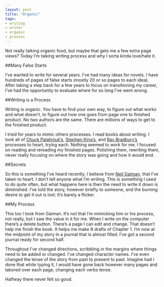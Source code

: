```yaml
---
layout: post
title: "Organic"
tags: 
- writing
- writer
- organic
- process
---
```


Not really talking organic food, but maybe that gets me a few extra page views? Today I’m talking writing process and why I sorta kinda love/hate it. 

##Many False Starts

I’ve wanted to write for several years. I’ve had many ideas for novels. I have hundreds of pages of false starts (mostly 20 or so pages to each idea). After taking a step back for a few years to focus on transitioning my career, I’ve had the opportunity to evaluate where for so long I’ve went wrong.

##Writing is a Process

Writing is organic. You have to find your own way, to figure out what works and what doesn’t, to figure out how one goes from page one to finished product. No two authors are the same. There are millions of ways to get to the finished product.

I tried for years to mimic others processes. I read books about writing. I took all of [Chuck Palahniuk’s](http://chuckpalahniuk.net/features/13-writing-tips), [Stephen King’s](http://www.amazon.com/On-Writing-Anniversary-Edition-Memoir/dp/1439156816), and [Ray Bradbury’s](http://www.amazon.com/Zen-Art-Writing-Releasing-Creative/dp/0553296345/ref=sr_1_2?s=books&ie=UTF8&qid=1456242790&sr=1-2&keywords=ray+bradbury+on+writing) processes to heart, trying each. Nothing seemed to work for me. I focused on reading and rereading my finished pages. Polishing them, rewriting them, never really focusing on where the story was going and how it would end.

##Secrets

So this is something I’ve heard recently, I believe from [Neil Gaiman](https://twitter.com/neilhimself), that I’ve taken to heart. I don’t tell anyone what I’m writing. This is something I used to do quite often, but what happens here is then the need to write it down is diminished. I’ve told the story, however briefly to someone, and the burning desire to get it out is lost. It’s barely a flicker. 

##My Process

This too I took from Gaiman. It’s not that I’m mimicking him or his process, not really, but I saw the value in it for me. When I write on the computer there’s a delete button. There’s a page I can edit and change. That doesn’t help me finish the book. It helps me make 8 drafts of Chapter 1. I’m now at the midpoint of my story in a journal that is almost filled. I’ve got a second journal ready for second half. 

Throughout I’ve changed directions, scribbling in the margins where things need to be added or changed. I’ve changed character names. I’ve even changed the tense of the story from past to present to past. Imagine had I done that while typing it, I would have gone back however many pages and labored over each page, changing each verbs tense. 

Halfway there never felt so good. 
